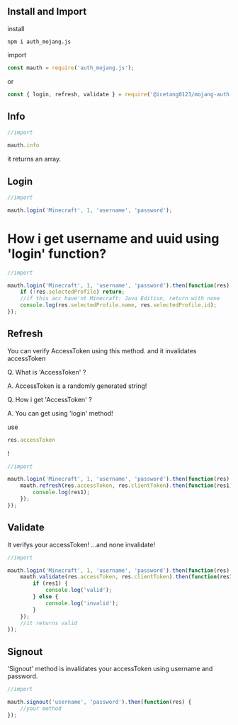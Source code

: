 ## Install and Import

install

```batchfile
npm i auth_mojang.js
```

import

```javascript
const mauth = require('auth_mojang.js');
```

or

```javascript
const { login, refresh, validate } = require('@icetang0123/mojang-auth');
```

## Info

```javascript
//import

mauth.info
```

it returns an array.

## Login

```javascript
//import

mauth.login('Minecraft', 1, 'username', 'password');
```

# How i get username and uuid using 'login' function?

```javascript
//import

mauth.login('Minecraft', 1, 'username', 'password').then(function(res) {
    if (!res.selectedProfile) return;
    //if this acc have'nt Minecraft: Java Edition, return with none
    console.log(res.selectedProfile.name, res.selectedProfile.id);
});
```

## Refresh

You can verify AccessToken using this method. and it invalidates accessToken

Q. What is 'AccessToken' ?

A. AccessToken is a randomly generated string!


Q. How i get 'AccessToken' ?

A. You can get using 'login' method!

use

```javascript
res.accessToken
```
!

```javascript
//import

mauth.login('Minecraft', 1, 'username', 'password').then(function(res) {
    mauth.refresh(res.accessToken, res.clientToken).then(function(res1) {
        console.log(res1);
    });
});
```

## Validate

It verifys your accessToken! ...and none invalidate!

```javascript
//import

mauth.login('Minecraft', 1, 'username', 'password').then(function(res) {
    mauth.validate(res.accessToken, res.clientToken).then(function(res1) {
        if (res1) {
            console.log('valid');
        } else {
            console.log('invalid');
        }
    });
    //it returns valid
});
```

## Signout

'Signout' method is invalidates your accessToken using username and password.

```javascript
//import

mauth.signout('username', 'password').then(function(res) {
    //your method
});
```